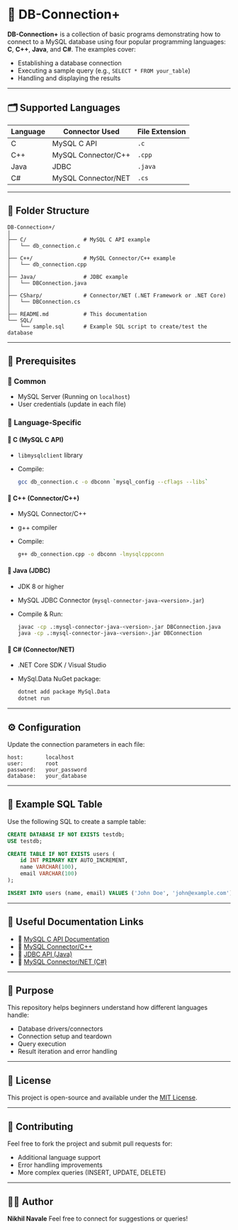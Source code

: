 # 📁 DB-Connection+

**DB-Connection+** is a collection of basic programs demonstrating how to connect to a MySQL database using four popular programming languages: **C**, **C++**, **Java**, and **C#**. The examples cover:

* Establishing a database connection
* Executing a sample query (e.g., `SELECT * FROM your_table`)
* Handling and displaying the results

---

## 🗂️ Supported Languages

| Language | Connector Used      | File Extension |
| -------- | ------------------- | -------------- |
| C        | MySQL C API         | `.c`           |
| C++      | MySQL Connector/C++ | `.cpp`         |
| Java     | JDBC                | `.java`        |
| C#       | MySQL Connector/NET | `.cs`          |

---

## 📁 Folder Structure

```
DB-Connection+/
│
├── C/                  # MySQL C API example
│   └── db_connection.c
│
├── C++/                # MySQL Connector/C++ example
│   └── db_connection.cpp
│
├── Java/               # JDBC example
│   └── DBConnection.java
│
├── CSharp/             # Connector/NET (.NET Framework or .NET Core)
│   └── DBConnection.cs
│
├── README.md           # This documentation
└── SQL/
    └── sample.sql      # Example SQL script to create/test the database
```

---

## 🧰 Prerequisites

### 📌 Common

* MySQL Server (Running on `localhost`)
* User credentials (update in each file)

### 📌 Language-Specific

#### 🔹 C (MySQL C API)

* `libmysqlclient` library
* Compile:

  ```bash
  gcc db_connection.c -o dbconn `mysql_config --cflags --libs`
  ```

#### 🔹 C++ (Connector/C++)

* MySQL Connector/C++
* g++ compiler
* Compile:

  ```bash
  g++ db_connection.cpp -o dbconn -lmysqlcppconn
  ```

#### 🔹 Java (JDBC)

* JDK 8 or higher
* MySQL JDBC Connector (`mysql-connector-java-<version>.jar`)
* Compile & Run:

  ```bash
  javac -cp .:mysql-connector-java-<version>.jar DBConnection.java
  java -cp .:mysql-connector-java-<version>.jar DBConnection
  ```

#### 🔹 C# (Connector/NET)

* .NET Core SDK / Visual Studio
* MySql.Data NuGet package:

  ```bash
  dotnet add package MySql.Data
  dotnet run
  ```

---

## ⚙️ Configuration

Update the connection parameters in each file:

```text
host:       localhost
user:       root
password:   your_password
database:   your_database
```

---

## 📜 Example SQL Table

Use the following SQL to create a sample table:

```sql
CREATE DATABASE IF NOT EXISTS testdb;
USE testdb;

CREATE TABLE IF NOT EXISTS users (
    id INT PRIMARY KEY AUTO_INCREMENT,
    name VARCHAR(100),
    email VARCHAR(100)
);

INSERT INTO users (name, email) VALUES ('John Doe', 'john@example.com');
```

---

## 🔗 Useful Documentation Links

* 🔹 [MySQL C API Documentation](https://dev.mysql.com/doc/c/)
* 🔹 [MySQL Connector/C++](https://dev.mysql.com/doc/connector-cpp/en/)
* 🔹 [JDBC API (Java)](https://docs.oracle.com/javase/8/docs/technotes/guides/jdbc/)
* 🔹 [MySQL Connector/NET (C#)](https://dev.mysql.com/doc/connector-net/en/)

---

## 🎯 Purpose

This repository helps beginners understand how different languages handle:

* Database drivers/connectors
* Connection setup and teardown
* Query execution
* Result iteration and error handling

---

## 📃 License

This project is open-source and available under the [MIT License](LICENSE).

---

## 🙌 Contributing

Feel free to fork the project and submit pull requests for:

* Additional language support
* Error handling improvements
* More complex queries (INSERT, UPDATE, DELETE)

---

## 👨‍💻 Author

**Nikhil Navale**
Feel free to connect for suggestions or queries!
